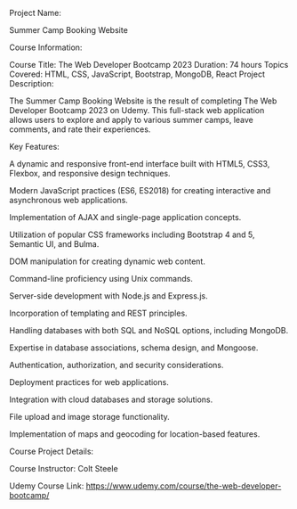 Project Name:

Summer Camp Booking Website

Course Information:

Course Title: The Web Developer Bootcamp 2023
Duration: 74 hours
Topics Covered: HTML, CSS, JavaScript, Bootstrap, MongoDB, React
Project Description:

The Summer Camp Booking Website is the result of completing The Web Developer Bootcamp 2023 on Udemy.
This full-stack web application allows users to explore and apply to various summer camps, leave comments, and rate their experiences.

Key Features:

A dynamic and responsive front-end interface built with HTML5, CSS3, Flexbox, and responsive design techniques.

Modern JavaScript practices (ES6, ES2018) for creating interactive and asynchronous web applications.

Implementation of AJAX and single-page application concepts.

Utilization of popular CSS frameworks including Bootstrap 4 and 5, Semantic UI, and Bulma.

DOM manipulation for creating dynamic web content.

Command-line proficiency using Unix commands.

Server-side development with Node.js and Express.js.

Incorporation of templating and REST principles.

Handling databases with both SQL and NoSQL options, including MongoDB.

Expertise in database associations, schema design, and Mongoose.

Authentication, authorization, and security considerations.

Deployment practices for web applications.

Integration with cloud databases and storage solutions.

File upload and image storage functionality.

Implementation of maps and geocoding for location-based features.

Course Project Details:

Course Instructor: Colt Steele

Udemy Course Link: https://www.udemy.com/course/the-web-developer-bootcamp/
